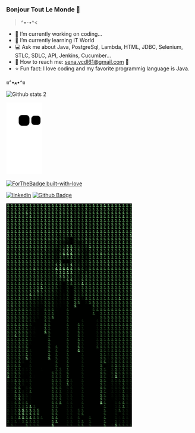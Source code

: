 ### Bonjour Tout Le Monde 👋

>^•-•^<

- 🌼 I’m currently working on coding...
- 🌺 I’m currently learning IT World
- 💻 Ask me about Java, PostgreSql, Lambda, HTML, JDBC, Selenium, STLC, SDLC, API, Jenkins, Cucumber...
- 💌 How to reach me: sena.ycdl61@gmail.com 💟
- ⭐ Fun fact: I love coding and my favorite programmig language is Java.  


ฅ^•ﻌ•^ฅ





![Github stats 2](https://github-readme-stats.vercel.app/api?username=SenaYcdl&show_icons=true&theme=jolly)


![snake gif](https://github.com/SenaYcdl/SenaYcdl/blob/output/github-contribution-grid-snake.svg)


[![ForTheBadge built-with-love](http://ForTheBadge.com/images/badges/built-with-love.svg)](https://GitHub.com/Naereen/)

[![linkedin](https://img.shields.io/badge/Linkedin-000000?style=for-the-badge&logo=Linkedin&logoColor=white)](https://www.linkedin.com/in/sena-y%C3%BCcedal-98785a233/)
[![Github Badge](https://img.shields.io/badge/-Github-000?style=quare&labelColor=000&logo=Github&logoColor=white&link=link)](link) 

![Alt Text](https://github.com/SenaYcdl/SenaYcdl/blob/main/7fdce2dc9307aff4f5acb88cc06b5904.gif)


